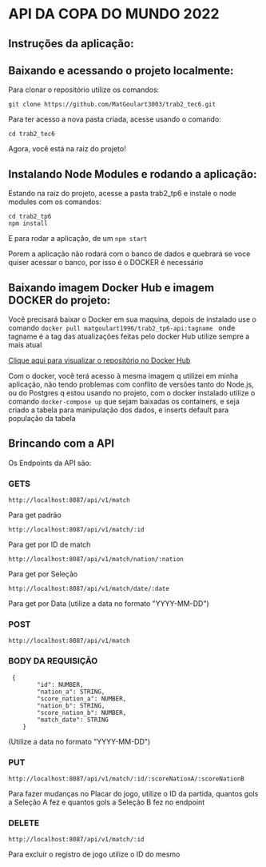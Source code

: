 # API DA COPA DO MUNDO 2022

## Instruções da aplicação:

## Baixando e acessando o projeto localmente:

Para clonar o repositório utilize os comandos:
```
git clone https://github.com/MatGoulart3003/trab2_tec6.git
```
Para ter acesso a nova pasta criada, acesse usando o comando:
```
cd trab2_tec6
```
Agora, você está na raiz do projeto!

## Instalando Node Modules e rodando a aplicação:

Estando na raiz do projeto, acesse a pasta trab2_tp6 e instale o node modules com os comandos:
```
cd trab2_tp6
npm install
```
E para rodar a aplicação, de um ```npm start ```

Porem a aplicação não rodará com o banco de dados e quebrará se voce quiser acessar o banco, por isso é o DOCKER é necessário

## Baixando imagem Docker Hub e imagem DOCKER do projeto:

Você precisará baixar o Docker em sua maquina, depois de instalado use o comando ```docker pull matgoulart1996/trab2_tp6-api:tagname ``` onde tagname é a tag das atualizações feitas pelo docker Hub utilize sempre a mais atual

[Clique aqui para visualizar o repositório no Docker Hub](https://hub.docker.com/repository/docker/matgoulart1996/trab2_tp6-api)

Com o docker, você terá acesso à mesma imagem q utilizei em minha aplicação, não tendo problemas com conflito de versões tanto do Node.js, ou do Postgres q estou usando no projeto, com o docker instalado utilize o comando ```docker-compose up``` que sejam baixadas os containers, e seja criado a tabela para manipulação dos dados, e inserts default para população da tabela

## Brincando com a API

Os Endpoints da API são:

### GETS
```
http://localhost:8087/api/v1/match
```
Para get padrão
```
http://localhost:8087/api/v1/match/:id
```
Para get por ID de match
```
http://localhost:8087/api/v1/match/nation/:nation
```
Para get por Seleção
```
http://localhost:8087/api/v1/match/date/:date
```
Para get por Data (utilize a data no formato "YYYY-MM-DD")

### POST
```
http://localhost:8087/api/v1/match
```
### BODY DA REQUISIÇÃO
```
 {
        "id": NUMBER,
        "nation_a": STRING,
        "score_nation_a": NUMBER,
        "nation_b": STRING,
        "score_nation_b": NUMBER,
        "match_date": STRING
    }
```
(Utilize a data no formato "YYYY-MM-DD")

### PUT
```
http://localhost:8087/api/v1/match/:id/:scoreNationA/:scoreNationB
```
Para fazer mudanças no Placar do jogo, utilize o ID da partida, quantos gols a Seleção A fez e quantos gols a Seleção B fez no endpoint

### DELETE
```
http://localhost:8087/api/v1/match/:id
```
Para excluir o registro de jogo utilize o ID do mesmo







